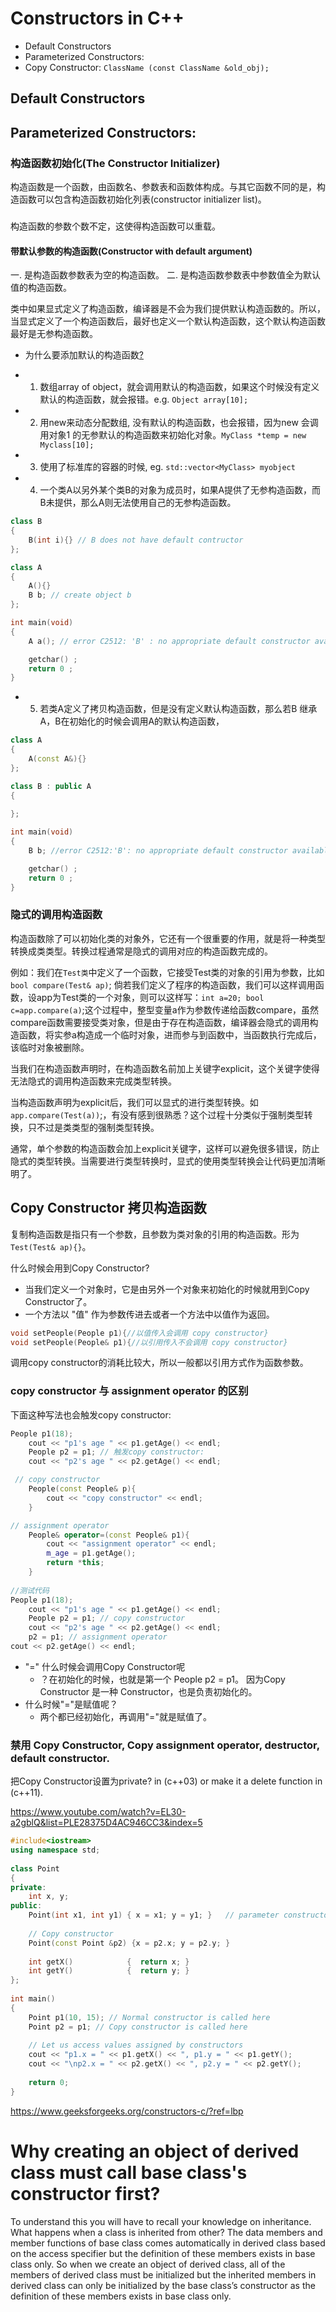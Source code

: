 # Constructors in C++
* Default Constructors
* Parameterized Constructors: 
* Copy Constructor: `ClassName (const ClassName &old_obj);` 

## Default Constructors

## Parameterized Constructors: 

### 构造函数初始化(The Constructor Initializer)
构造函数是一个函数，由函数名、参数表和函数体构成。与其它函数不同的是，构造函数可以包含构造函数初始化列表(constructor initializer list)。

###

构造函数的参数个数不定，这使得构造函数可以重载。

#### 带默认参数的构造函数(Constructor with default argument)

一. 是构造函数参数表为空的构造函数。
二. 是构造函数参数表中参数值全为默认值的构造函数。

类中如果显式定义了构造函数，编译器是不会为我们提供默认构造函数的。所以，当显式定义了一个构造函数后，最好也定义一个默认构造函数，这个默认构造函数最好是无参构造函数。

* 为什么要添加默认的构造函数[?](https://blog.csdn.net/apacat/article/details/51646713#:~:text=C%2B%2B%20%E9%BB%98%E8%AE%A4%E6%9E%84%E9%80%A0%E5%87%BD%E6%95%B0%E6%98%AF,%E7%9A%84%E5%86%99%E6%B3%95%E5%B0%B1%E6%98%AF%E7%94%A8%E6%88%B7%E5%9C%A8)

- 1. 数组array of object，就会调用默认的构造函数，如果这个时候没有定义默认的构造函数，就会报错。e.g. `Object array[10];`
- 2. 用new来动态分配数组, 没有默认的构造函数，也会报错，因为new 会调用对象1 的无参默认的构造函数来初始化对象。`MyClass *temp = new Myclass[10];`
- 3. 使用了标准库的容器的时候, eg. `std::vector<MyClass> myobject`
- 4. 一个类A以另外某个类B的对象为成员时，如果A提供了无参构造函数，而B未提供，那么A则无法使用自己的无参构造函数。

```cpp
class B
{
    B(int i){} // B does not have default contructor
};

class A
{
    A(){}
    B b; // create object b 
};

int main(void) 
{ 
    A a(); // error C2512: 'B' : no appropriate default constructor available

    getchar() ; 
    return 0 ; 
} 
```

- 5. 若类A定义了拷贝构造函数，但是没有定义默认构造函数，那么若B 继承 A，B在初始化的时候会调用A的默认构造函数，

```cpp
class A
{
    A(const A&){}
};

class B : public A
{
    
};

int main(void) 
{ 
    B b; //error C2512:'B': no appropriate default constructor available

    getchar() ; 
    return 0 ; 
} 
```
### 隐式的调用构造函数

构造函数除了可以初始化类的对象外，它还有一个很重要的作用，就是将一种类型转换成类类型。转换过程通常是隐式的调用对应的构造函数完成的。

例如：我们在`Test类`中定义了一个函数，它接受Test类的对象的引用为参数，比如 `bool compare(Test& ap)`;
倘若我们定义了程序的构造函数，我们可以这样调用函数，设app为Test类的一个对象，则可以这样写：`int a=20; bool c=app.compare(a)`;这个过程中，整型变量a作为参数传递给函数compare，虽然compare函数需要接受类对象，但是由于存在构造函数，编译器会隐式的调用构造函数，将实参a构造成一个临时对象，进而参与到函数中，当函数执行完成后，该临时对象被删除。

当我们在构造函数声明时，在构造函数名前加上关键字explicit，这个关键字使得无法隐式的调用构造函数来完成类型转换。

当构造函数声明为explicit后，我们可以显式的进行类型转换。如`app.compare(Test(a))`;，有没有感到很熟悉？这个过程十分类似于强制类型转换，只不过是类类型的强制类型转换。

通常，单个参数的构造函数会加上explicit关键字，这样可以避免很多错误，防止隐式的类型转换。当需要进行类型转换时，显式的使用类型转换会让代码更加清晰明了。

## Copy Constructor 拷贝构造函数
复制构造函数是指只有一个参数，且参数为类对象的引用的构造函数。形为` Test(Test& ap){}`。

什么时候会用到Copy Constructor? 
* 当我们定义一个对象时，它是由另外一个对象来初始化的时候就用到Copy Constructor了。
* 一个方法以 "值" 作为参数传进去或者一个方法中以值作为返回。
```cpp
void setPeople(People p1){//以值传入会调用 copy constructor}
void setPeople(People& p1){//以引用传入不会调用 copy constructor}
```
调用copy constructor的消耗比较大，所以一般都以引用方式作为函数参数。

### copy constructor 与 assignment operator 的区别
下面这种写法也会触发copy constructor:
```cpp
People p1(18);
	cout << "p1's age " << p1.getAge() << endl;
	People p2 = p1; // 触发copy constructor:
	cout << "p2's age " << p2.getAge() << endl;
```

```cpp
 // copy constructor
    People(const People& p){
        cout << "copy constructor" << endl;
    }

// assignment operator
	People& operator=(const People& p1){
        cout << "assignment operator" << endl;
        m_age = p1.getAge();
        return *this;
    }
    
//测试代码
People p1(18);
    cout << "p1's age " << p1.getAge() << endl;
    People p2 = p1; // copy constructor
    cout << "p2's age " << p2.getAge() << endl;
    p2 = p1; // assignment operator
cout << p2.getAge() << endl; 
```
* "=" 什么时候会调用Copy Constructor呢
    * ？在初始化的时候，也就是第一个 People p2 = p1。
    因为Copy Constructor 是一种 Constructor，也是负责初始化的。
* 什么时候"="是赋值呢？
    * 两个都已经初始化，再调用"="就是赋值了。


### 禁用 Copy Constructor, Copy assignment operator, destructor, default constructor.
把Copy Constructor设置为private? in (c++03)
or make it a delete function in (c++11).

https://www.youtube.com/watch?v=EL30-a2gblQ&list=PLE28375D4AC946CC3&index=5

```cpp
#include<iostream> 
using namespace std; 
  
class Point 
{ 
private: 
    int x, y; 
public: 
    Point(int x1, int y1) { x = x1; y = y1; }   // parameter constructor 
  
    // Copy constructor 
    Point(const Point &p2) {x = p2.x; y = p2.y; } 
  
    int getX()            {  return x; } 
    int getY()            {  return y; } 
}; 
  
int main() 
{ 
    Point p1(10, 15); // Normal constructor is called here 
    Point p2 = p1; // Copy constructor is called here 
  
    // Let us access values assigned by constructors 
    cout << "p1.x = " << p1.getX() << ", p1.y = " << p1.getY(); 
    cout << "\np2.x = " << p2.getX() << ", p2.y = " << p2.getY(); 
  
    return 0; 
}
```

https://www.geeksforgeeks.org/constructors-c/?ref=lbp

# Why creating an object of derived class must call base class's constructor first?
To understand this you will have to recall your knowledge on inheritance. What happens when a class is inherited from other? 
The data members and member functions of base class comes automatically in derived class based on the access specifier but the definition of these members exists in base class only. So when we create an object of derived class, all of the members of derived class must be initialized but the inherited members in derived class can only be initialized by the base class’s constructor as the definition of these members exists in base class only. 



